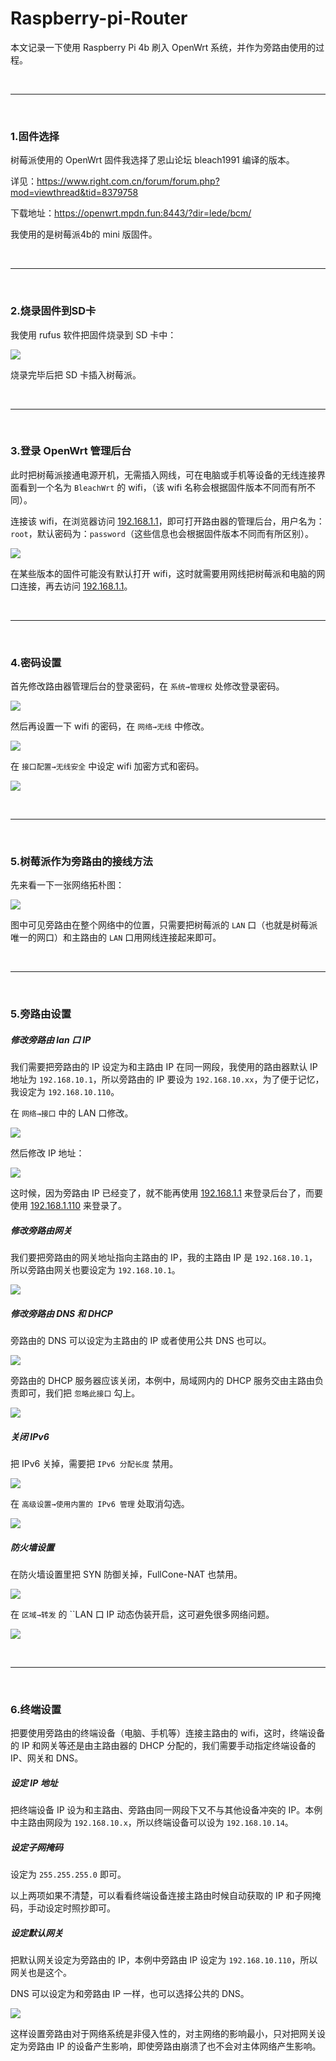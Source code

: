 # Raspberry-pi-Router

本文记录一下使用 Raspberry Pi 4b 刷入 OpenWrt 系统，并作为旁路由使用的过程。

<br>
<hr>
<br>

### 1.固件选择

树莓派使用的 OpenWrt 固件我选择了恩山论坛 bleach1991 编译的版本。

详见：https://www.right.com.cn/forum/forum.php?mod=viewthread&tid=8379758

下载地址：https://openwrt.mpdn.fun:8443/?dir=lede/bcm/

我使用的是树莓派4b的 mini 版固件。

<br>
<hr>
<br>

### 2.烧录固件到SD卡

我使用 rufus 软件把固件烧录到 SD 卡中：

![](https://github.com/SingleDiego/Raspberry-pi-Router/blob/main/imgs/01.png)

烧录完毕后把 SD 卡插入树莓派。

<br>
<hr>
<br>

### 3.登录 OpenWrt 管理后台

此时把树莓派接通电源开机，无需插入网线，可在电脑或手机等设备的无线连接界面看到一个名为 ``BleachWrt`` 的 wifi，（该 wifi 名称会根据固件版本不同而有所不同）。

连接该 wifi，在浏览器访问 [192.168.1.1](192.168.1.1)，即可打开路由器的管理后台，用户名为：``root``，默认密码为：``password``（这些信息也会根据固件版本不同而有所区别）。

![](https://github.com/SingleDiego/Raspberry-pi-Router/blob/main/imgs/02.jpeg)

在某些版本的固件可能没有默认打开 wifi，这时就需要用网线把树莓派和电脑的网口连接，再去访问 [192.168.1.1](192.168.1.1)。

<br>
<hr>
<br>

### 4.密码设置

首先修改路由器管理后台的登录密码，在 ``系统→管理权`` 处修改登录密码。

![](https://github.com/SingleDiego/Raspberry-pi-Router/blob/main/imgs/03.jpeg)

然后再设置一下 wifi 的密码，在 ``网络→无线`` 中修改。

![](https://github.com/SingleDiego/Raspberry-pi-Router/blob/main/imgs/04.jpeg)

在 ``接口配置→无线安全`` 中设定 wifi 加密方式和密码。

![](https://github.com/SingleDiego/Raspberry-pi-Router/blob/main/imgs/05.jpeg)

<br>
<hr>
<br>

### 5.树莓派作为旁路由的接线方法

先来看一下一张网络拓朴图：

![](https://github.com/SingleDiego/Raspberry-pi-Router/blob/main/imgs/Topology_map.png)

图中可见旁路由在整个网络中的位置，只需要把树莓派的 ``LAN`` 口（也就是树莓派唯一的网口）和主路由的 ``LAN`` 口用网线连接起来即可。

<br>
<hr>
<br>

### 5.旁路由设置

##### 修改旁路由 lan 口 IP

我们需要把旁路由的 IP 设定为和主路由 IP 在同一网段，我使用的路由器默认 IP 地址为 ``192.168.10.1``，所以旁路由的 IP 要设为 ``192.168.10.xx``，为了便于记忆，我设定为 ``192.168.10.110``。

在 ``网络→接口`` 中的 LAN 口修改。

![](https://github.com/SingleDiego/Raspberry-pi-Router/blob/main/imgs/06.jpeg)

然后修改 IP 地址：

![](https://github.com/SingleDiego/Raspberry-pi-Router/blob/main/imgs/07.jpeg)

这时候，因为旁路由 IP 已经变了，就不能再使用 [192.168.1.1](192.168.1.1) 来登录后台了，而要使用 [192.168.1.110](192.168.1.110) 来登录了。

##### 修改旁路由网关

我们要把旁路由的网关地址指向主路由的 IP，我的主路由 IP 是 ``192.168.10.1``，所以旁路由网关也要设定为 ``192.168.10.1``。

![](https://github.com/SingleDiego/Raspberry-pi-Router/blob/main/imgs/08.jpeg)

##### 修改旁路由 DNS 和 DHCP

旁路由的 DNS 可以设定为主路由的 IP 或者使用公共 DNS 也可以。

![](https://github.com/SingleDiego/Raspberry-pi-Router/blob/main/imgs/09.jpeg)

旁路由的 DHCP 服务器应该关闭，本例中，局域网内的 DHCP 服务交由主路由负责即可，我们把 ``忽略此接口`` 勾上。

![](https://github.com/SingleDiego/Raspberry-pi-Router/blob/main/imgs/10.jpeg)

##### 关闭 IPv6

把 IPv6 关掉，需要把 ``IPv6 分配长度`` 禁用。

![](https://github.com/SingleDiego/Raspberry-pi-Router/blob/main/imgs/11.jpeg)

在 ``高级设置→使用内置的 IPv6 管理`` 处取消勾选。

![](https://github.com/SingleDiego/Raspberry-pi-Router/blob/main/imgs/12.jpeg)


##### 防火墙设置

在防火墙设置里把 SYN 防御关掉，FullCone-NAT 也禁用。

![](https://github.com/SingleDiego/Raspberry-pi-Router/blob/main/imgs/13.jpeg)

在 ``区域→转发`` 的 ``LAN 口 IP 动态伪装开启，这可避免很多网络问题。

![](https://github.com/SingleDiego/Raspberry-pi-Router/blob/main/imgs/14.jpeg)

<br>
<hr>
<br>

### 6.终端设置

把要使用旁路由的终端设备（电脑、手机等）连接主路由的 wifi，这时，终端设备的 IP 和网关等还是由主路由器的 DHCP 分配的，我们需要手动指定终端设备的 IP、网关和 DNS。

##### 设定 IP 地址

把终端设备 IP 设为和主路由、旁路由同一网段下又不与其他设备冲突的 IP。本例中主路由网段为 ``192.168.10.x``，所以终端设备可以设为 ``192.168.10.14``。

##### 设定子网掩码

设定为 ``255.255.255.0`` 即可。

以上两项如果不清楚，可以看看终端设备连接主路由时候自动获取的 IP 和子网掩码，手动设定时照抄即可。

##### 设定默认网关

把默认网关设定为旁路由的 IP，本例中旁路由 IP 设定为 ``192.168.10.110``，所以网关也是这个。

DNS 可以设定为和旁路由 IP 一样，也可以选择公共的 DNS。

![](https://github.com/SingleDiego/Raspberry-pi-Router/blob/main/imgs/05.png)

这样设置旁路由对于网络系统是非侵入性的，对主网络的影响最小，只对把网关设定为旁路由 IP 的设备产生影响，即使旁路由崩溃了也不会对主体网络产生影响。


